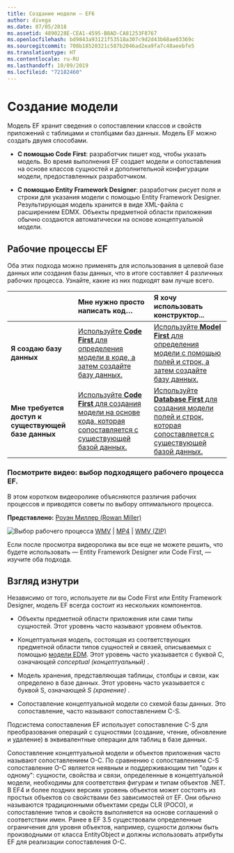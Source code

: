 ```yaml
---
title: Создание модели — EF6
author: divega
ms.date: 07/05/2018
ms.assetid: 4890228E-CEA1-4595-B8AD-CA81253F8767
ms.openlocfilehash: bd9843a93121f53518a307c9d2d43b68ae03369c
ms.sourcegitcommit: 708b18520321c587b2046ad2ea9fa7c48aeebfe5
ms.translationtype: HT
ms.contentlocale: ru-RU
ms.lasthandoff: 10/09/2019
ms.locfileid: "72182460"
---
```

# <a name="creating-a-model"></a>Создание модели

Модель EF хранит сведения о сопоставлении классов и свойств приложений с таблицами и столбцами баз данных. Модель EF можно создать двумя способами.

- **С помощью Code First**: разработчик пишет код, чтобы указать модель. Во время выполнения EF создает модели и сопоставления на основе классов сущностей и дополнительной конфигурации модели, предоставленных разработчиком.

- **С помощью Entity Framework Designer**: разработчик рисует поля и строки для указания модели с помощью Entity Framework Designer. Результирующая модель хранится в виде XML-файла с расширением EDMX. Объекты предметной области приложения обычно создаются автоматически на основе концептуальной модели.

## <a name="ef-workflows"></a>Рабочие процессы EF

Оба этих подхода можно применять для использования в целевой базе данных или создания базы данных, что в итоге составляет 4 различных рабочих процесса.
Узнайте, какие из них подходят вам лучше всего.  

|                                           | Мне нужно просто написать код…                                                                                                                   | Я хочу использовать конструктор...                                                                                                                        |
|:------------------------------------------|:-----------------------------------------------------------------------------------------------------------------------------------------------|:---------------------------------------------------------------------------------------------------------------------------------------------------|
| **Я создаю базу данных**          | [Используйте **Code First** для определения модели в коде, а затем создайте базу данных.](~/ef6/modeling/code-first/workflows/new-database.md)           | [Используйте **Model First** для определения модели с помощью полей и строк, а затем создайте базу данных.](~/ef6/modeling/designer/workflows/model-first.md)   |
| **Мне требуется доступ к существующей базе данных** | [Используйте **Code First** для создания модели на основе кода, которая сопоставляется с существующей базой данных.](~/ef6/modeling/code-first/workflows/existing-database.md) | [Используйте **Database First** для создания модели полей и строк, которая сопоставляется с существующей базой данных.](~/ef6/modeling/designer/workflows/database-first.md) |

### <a name="watch-the-video-what-ef-workflow-should-i-use"></a>Посмотрите видео: выбор подходящего рабочего процесса EF.

В этом коротком видеоролике объясняются различия рабочих процессов и приводятся советы по выбору оптимального процесса.

**Представлено:** [Роуэн Миллер (Rowan Miller)](https://romiller.com/)

![Выбор рабочего процесса](../media/whichworkflow-thumb.png) [WMV](https://download.microsoft.com/download/8/F/8/8F81F4CD-3678-4229-8D79-0C63FFA3C595/HDI_ITPro_Technet_winvideo_ChoseYourWorkflow.wmv) | [MP4](https://download.microsoft.com/download/8/F/8/8F81F4CD-3678-4229-8D79-0C63FFA3C595/HDI_ITPro_Technet_mp4video_ChoseYourWorkflow.m4v) | [WMV (ZIP)](https://download.microsoft.com/download/8/F/8/8F81F4CD-3678-4229-8D79-0C63FFA3C595/HDI_ITPro_Technet_winvideo_ChoseYourWorkflow.zip)

Если после просмотра видеоролика вы все еще не можете решить, что будете использовать — Entity Framework Designer или Code First, — изучите оба подхода.

## <a name="a-look-under-the-hood"></a>Взгляд изнутри

Независимо от того, используете ли вы Code First или Entity Framework Designer, модель EF всегда состоит из нескольких компонентов.

- Объекты предметной области приложения или сами типы сущностей. Этот уровень часто называют уровнем объектов.

- Концептуальная модель, состоящая из соответствующих предметной области типов сущностей и связей, описываемых с помощью [модели EDM](~/ef6/resources/glossary.md#entity-data-model). Этот уровень часто указывается с буквой C, означающей _conceptual (концептуальный)_ .

- Модель хранения, представляющая таблицы, столбцы и связи, как определено в базе данных. Этот уровень часто указывается с буквой S, означающей _S (хранение)_ .  

- Сопоставление концептуальной модели со схемой базы данных. Это сопоставление, часто называют сопоставлением C-S.

Подсистема сопоставления EF использует сопоставление C-S для преобразования операций с сущностями (создание, чтение, обновление и удаление) в эквивалентные операции для таблиц в базе данных.

Сопоставление концептуальной модели и объектов приложения часто называют сопоставлением O-C. По сравнению с сопоставлением C-S сопоставление O-C является неявным и поддерживающим тип "один к одному": сущности, свойства и связи, определенные в концептуальной модели, необходимы для соответствия фигурам и типам объектов .NET. В EF4 и более поздних версиях уровень объектов может состоять из простых объектов со свойствами без зависимостей от EF. Они обычно называются традиционными объектами среды CLR (POCO), и сопоставление типов и свойств выполняется на основе соглашений о соответствии имен. Ранее в EF 3.5 существовали определенные ограничения для уровня объектов, например, сущности должны быть производными от класса EntityObject и должны использовать атрибуты EF для реализации сопоставления O-C.
